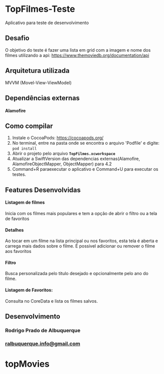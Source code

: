 # TopFilmes-Teste

Aplicativo para teste de desenvolvimento


## Desafio

O objetivo do teste é fazer uma lista em grid com a imagem e nome dos filmes utilizando a api: https://www.themoviedb.org/documentation/api

## Arquitetura utilizada

MVVM (Movel-View-ViewModel) 


## Dependências externas

#### Alamofire 


## Como compilar

1. Instale o CocoaPods: https://cocoapods.org/
2. No terminal, entre na pasta onde se encontra o arquivo 'Podfile' e digite: `pod install`
3. Abrir o projeto pelo arquivo **`TopFilmes.xcworkspace`**
4. Atualizar a SwiftVersion das dependencias externas(Alamofire, AlamofireObjectMapper, ObjectMapper) para 4.2
5. Command+R paraexecutar o aplicativo e Command+U para executar os testes.

## Features Desenvolvidas

#### Listagem de filmes
Inicia com os filmes mais populares e tem a opção de abrir o filtro ou a tela de favoritos

#### Detalhes
Ao tocar em um filme na lista principal ou nos favoritos, esta tela é aberta e carrega mais dados sobre o filme. É possivel adicionar ou remover o filme aos favoritos

#### Filtro
Busca personalizada pelo titulo desejado e opcionalmente pelo ano do filme.

#### Listagem de Favoritos:
Consulta no CoreData e lista os filmes salvos.

## Desenvolvimento

### Rodrigo Prado de Albuquerque
### ralbuquerque.info@gmail.com


# topMovies
